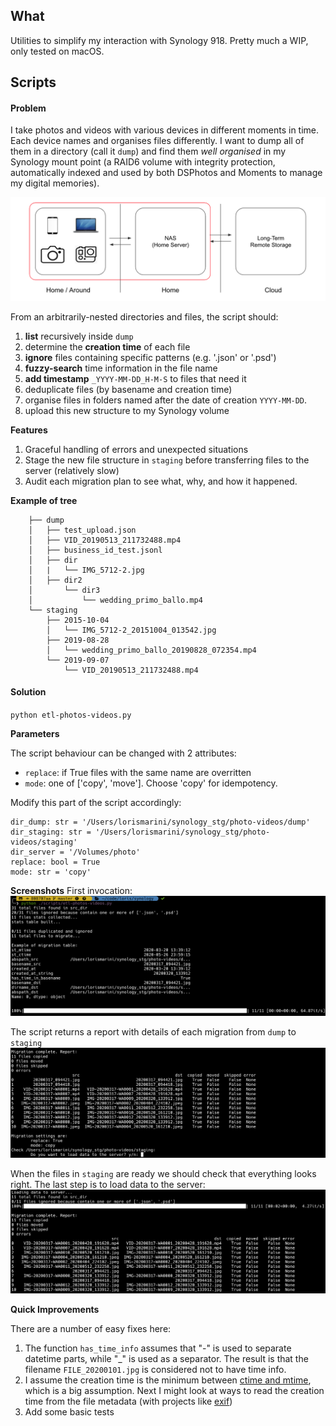 ## What

Utilities to simplify my interaction with Synology 918. Pretty much a WIP, only tested on macOS.

## Scripts

#### Problem
I take photos and videos with various devices in different moments in time. Each device names and organises files differently. I want to dump all of them in a directory (call it `dump`) and find them *well organised* in my Synology mount point (a RAID6 volume with integrity protection, automatically indexed and used by both DSPhotos and Moments to manage my digital memories).

![](images/etl-synology.png)

From an arbitrarily-nested directories and files, the script should:

1. **list** recursively inside `dump`
1. determine the **creation time** of each file
1. **ignore** files containing specific patterns (e.g. '.json' or '.psd')
1. **fuzzy-search** time information in the file name
1. **add timestamp** `_YYYY-MM-DD_H-M-S` to files that need it
1. deduplicate files (by basename and creation time)
1. organise files in folders named after the date of creation `YYYY-MM-DD`.
1. upload this new structure to my Synology volume

**Features**
1. Graceful handling of errors and unexpected situations
1. Stage the new file structure in `staging` before transferring files to the server (relatively slow)
1. Audit each migration plan to see what, why, and how it happened.

**Example of tree**

```
    ├── dump
    │   ├── test_upload.json
    │   ├── VID_20190513_211732488.mp4
    │   ├── business_id_test.jsonl
    │   ├── dir
    │   |   └── IMG_5712-2.jpg
    │   ├── dir2
    │       └── dir3
    │           └── wedding_primo_ballo.mp4
    └── staging
        ├── 2015-10-04
        │   └── IMG_5712-2_20151004_013542.jpg
        ├── 2019-08-28
        │   └── wedding_primo_ballo_20190828_072354.mp4
        └── 2019-09-07
            └── VID_20190513_211732488.mp4
```

#### Solution

`python etl-photos-videos.py`

**Parameters**

The script behaviour can be changed with 2 attributes:

- `replace`: if True files with the same name are overritten
- `mode`: one of ['copy', 'move']. Choose 'copy' for idempotency.

Modify this part of the script accordingly:
```
dir_dump: str = '/Users/lorismarini/synology_stg/photo-videos/dump'
dir_staging: str = '/Users/lorismarini/synology_stg/photo-videos/staging'
dir_server = '/Volumes/photo'
replace: bool = True
mode: str = 'copy'
```

**Screenshots**
First invocation:
![](images/screenshot1.png)

The script returns a report with details of each migration from `dump` to `staging`
![](images/screenshot2.png)

When the files in `staging` are ready we should check that everything looks right. The last step is to load data to the server:
![](images/screenshot3.png)

**Quick Improvements**

There are a number of easy fixes here:

1. The function `has_time_info` assumes that "-" is used to separate datetime parts, while "\_" is used as a separator. The result is that the filename `FILE_20200101.jpg` is considered not to have time info.
1. I assume the creation time is the minimum between [ctime and mtime](https://www.gnu.org/software/coreutils/manual/html_node/File-timestamps.html), which is a big assumption. Next I might look at ways to read the creation time from the file metadata (with projects like [exif](https://pypi.org/project/exif/))
1. Add some basic tests
